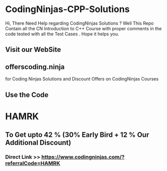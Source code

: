 # CodingNinjas-CPP-Solutions
Hi, There Need Help regarding CodingNinjas Solutions ? 
Well This Repo Contain all the CN  Introduction to C++ Course with proper comments in the  code tested with all the Test Cases . 
Hope it helps you. 
## Visit our WebSite 
## offerscoding.ninja 
for Coding Ninjas Solutions and Discount Offers on CodingNinjas Courses
## Use the Code 
# HAMRK
## To Get upto 42 % (30% Early Bird + 12 % Our Additional Discount)
### Direct Link >> https://www.codingninjas.com/?referralCode=HAMRK
